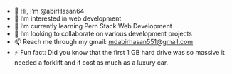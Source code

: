 - 👋 Hi, I’m @abirHasan64
- 👀 I’m interested in web development
- 🌱 I’m currently learning Pern Stack Web Development
- 💞️ I’m looking to collaborate on various development projects
- 📫 Reach me through my gmail: mdabirhasan551@gmail.com
- ⚡ Fun fact: Did you know that the first 1 GB hard drive was so massive it needed a forklift and it cost as much as a luxury car.

<!---
abirHasan64/abirHasan64 is a ✨ special ✨ repository because its `README.md` (this file) appears on your GitHub profile.
You can click the Preview link to take a look at your changes.
--->
